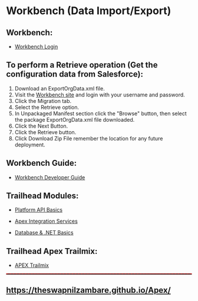 # Workbench (Data Import/Export)


## Workbench:

- <a href="https://workbench.developerforce.com/login.php" target="_blank">Workbench Login</a>



## To perform a Retrieve operation (Get the configuration data from Salesforce): 
1. Download an ExportOrgData.xml file. 
2. Visit the <a href="https://workbench.developerforce.com/login.php" target="_blank">Workbench site</a> and login with your username and password.
3. Click the Migration tab.
4. Select the Retrieve option.
5. In Unpackaged Manifest section click the "Browse" button, then select the package ExportOrgData.xml file downloaded. 
6. Click the Next Button.
7. Click the Retrieve button.
8. Click Download Zip File remember the location for any future deployment.






## Workbench Guide:

- <a href="https://developer.salesforce.com/docs/atlas.en-us.234.0.api_rest.meta/api_rest/quickstart_using_workbench.htm" target="_blank">Workbench Developer Guide</a>




## Trailhead Modules:

- <a href="https://trailhead.salesforce.com/content/learn/modules/api_basics" target="_blank">Platform API Basics</a>


- <a href="https://trailhead.salesforce.com/content/learn/modules/apex_integration_services" target="_blank">Apex Integration Services</a>


- <a href="https://trailhead.salesforce.com/content/learn/modules/database_basics_dotnet" target="_blank">Database & .NET Basics</a>




## Trailhead Apex Trailmix:

- <a href="https://trailhead.salesforce.com/en/users/theswapnilzambare/trailmixes/apex" target="_blank">APEX Trailmix</a>




<hr style="border-top: 2px dotted red;">

## <a href="https://theswapnilzambare.github.io/Apex/" target="_blank">https://theswapnilzambare.github.io/Apex/</a>
